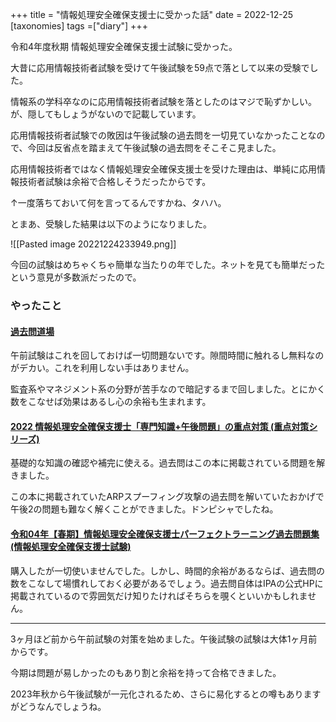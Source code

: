 +++
title = "情報処理安全確保支援士に受かった話"
date = 2022-12-25
[taxonomies]
tags =["diary"]
+++

令和4年度秋期 情報処理安全確保支援士試験に受かった。

<!-- more -->

大昔に応用情報技術者試験を受けて午後試験を59点で落として以来の受験でした。

情報系の学科卒なのに応用情報技術者試験を落としたのはマジで恥ずかしい。が、隠してもしょうがないので記載しています。

応用情報技術者試験での敗因は午後試験の過去問を一切見ていなかったことなので、今回は反省点を踏まえて午後試験の過去問をそこそこ見ました。

応用情報技術者ではなく情報処理安全確保支援士を受けた理由は、単純に応用情報技術者試験は余裕で合格しそうだったからです。

↑一度落ちておいて何を言ってるんですかね、タハハ。

とまあ、受験した結果は以下のようになりました。

![[Pasted image 20221224233949.png]]

今回の試験はめちゃくちゃ簡単な当たりの年でした。ネットを見ても簡単だったという意見が多数派だったので。

### やったこと
#### [過去問道場](https://www.sc-siken.com/sckakomon.php)
午前試験はこれを回しておけば一切問題ないです。隙間時間に触れるし無料なのがデカい。これを利用しない手はありません。

監査系やマネジメント系の分野が苦手なので暗記するまで回しました。とにかく数をこなせば効果はあるし心の余裕も生まれます。

#### [2022 情報処理安全確保支援士「専門知識+午後問題」の重点対策 (重点対策シリーズ)](https://www.amazon.co.jp/2022-%E6%83%85%E5%A0%B1%E5%87%A6%E7%90%86%E5%AE%89%E5%85%A8%E7%A2%BA%E4%BF%9D%E6%94%AF%E6%8F%B4%E5%A3%AB%E3%80%8C%E5%B0%82%E9%96%80%E7%9F%A5%E8%AD%98-%E5%8D%88%E5%BE%8C%E5%95%8F%E9%A1%8C%E3%80%8D%E3%81%AE%E9%87%8D%E7%82%B9%E5%AF%BE%E7%AD%96-%E9%87%8D%E7%82%B9%E5%AF%BE%E7%AD%96%E3%82%B7%E3%83%AA%E3%83%BC%E3%82%BA-%E4%B8%89%E5%A5%BD%E5%BA%B7%E4%B9%8B/dp/4865752404)
基礎的な知識の確認や補完に使える。過去問はこの本に掲載されている問題を解きました。

この本に掲載されていたARPスプーフィング攻撃の過去問を解いていたおかげで午後2の問題も難なく解くことができました。ドンピシャでしたね。

#### [令和04年【春期】情報処理安全確保支援士パーフェクトラーニング過去問題集 (情報処理安全確保支援士試験)](https://www.amazon.co.jp/%E4%BB%A4%E5%92%8C04%E5%B9%B4%E3%80%90%E6%98%A5%E6%9C%9F%E3%80%91%E6%83%85%E5%A0%B1%E5%87%A6%E7%90%86%E5%AE%89%E5%85%A8%E7%A2%BA%E4%BF%9D%E6%94%AF%E6%8F%B4%E5%A3%AB%E3%83%91%E3%83%BC%E3%83%95%E3%82%A7%E3%82%AF%E3%83%88%E3%83%A9%E3%83%BC%E3%83%8B%E3%83%B3%E3%82%B0%E9%81%8E%E5%8E%BB%E5%95%8F%E9%A1%8C%E9%9B%86-%E6%83%85%E5%A0%B1%E5%87%A6%E7%90%86%E5%AE%89%E5%85%A8%E7%A2%BA%E4%BF%9D%E6%94%AF%E6%8F%B4%E5%A3%AB%E8%A9%A6%E9%A8%93-%E3%82%A8%E3%83%87%E3%82%A3%E3%83%95%E3%82%A3%E3%82%B9%E3%83%88%E3%83%A9%E3%83%BC%E3%83%8B%E3%83%B3%E3%82%B0%E6%A0%AA%E5%BC%8F%E4%BC%9A%E7%A4%BE/dp/4297125269)
購入したが一切使いませんでした。しかし、時間的余裕があるならば、過去問の数をこなして場慣れしておく必要があるでしょう。過去問自体はIPAの公式HPに掲載されているので雰囲気だけ知りたければそちらを覗くといいかもしれません。

---

3ヶ月ほど前から午前試験の対策を始めました。午後試験の試験は大体1ヶ月前からです。

今期は問題が易しかったのもあり割と余裕を持って合格できました。

2023年秋から午後試験が一元化されるため、さらに易化するとの噂もありますがどうなんでしょうね。

